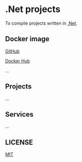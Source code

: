 # .Net projects

To compile projects written in [.Net]().

## Docker image

[GitHub](https://github.com/brtmvdl/docker-dotnet)

[Docker Hub](https://hub.docker.com/r/tmvdl/dotnet)

...

## Projects

...

## Services

...

## LICENSE

[MIT](./LICENSE)
